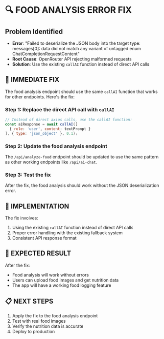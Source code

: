 # 🔍 **FOOD ANALYSIS ERROR FIX**

## Problem Identified
- **Error**: "Failed to deserialize the JSON body into the target type: messages[0]: data did not match any variant of untagged enum ChatCompletionRequestContent"
- **Root Cause**: OpenRouter API rejecting malformed requests
- **Solution**: Use the existing `callAI` function instead of direct API calls

## 🎯 **IMMEDIATE FIX**

The food analysis endpoint should use the same `callAI` function that works for other endpoints. Here's the fix:

### Step 1: Replace the direct API call with `callAI`

```javascript
// Instead of direct axios calls, use the callAI function:
const aiResponse = await callAI([
  { role: 'user', content: textPrompt }
], { type: 'json_object' }, 0.1);
```

### Step 2: Update the food analysis endpoint

The `/api/analyze-food` endpoint should be updated to use the same pattern as other working endpoints like `/api/ai-chat`.

### Step 3: Test the fix

After the fix, the food analysis should work without the JSON deserialization error.

## 🚀 **IMPLEMENTATION**

The fix involves:
1. Using the existing `callAI` function instead of direct API calls
2. Proper error handling with the existing fallback system
3. Consistent API response format

## 🎯 **EXPECTED RESULT**

After the fix:
- Food analysis will work without errors
- Users can upload food images and get nutrition data
- The app will have a working food logging feature

## 📋 **NEXT STEPS**

1. Apply the fix to the food analysis endpoint
2. Test with real food images
3. Verify the nutrition data is accurate
4. Deploy to production



